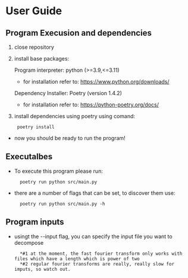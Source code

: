 # User Guide

## Program Execusion and dependencies 

1. close repository 
2. install base packages:

    Program interpreter: python (>=3.9,<=3.11)
    - for installation refer to: https://www.python.org/downloads/

    Dependency Installer: Poetry (version 1.4.2)
    - for installation refer to: https://python-poetry.org/docs/

3. install dependencies using poetry using comand:
        
        poetry install

- now you should be ready to run the program!

## Executalbes

- To execute this program please run: 

        poetry run python src/main.py

- there are a number of flags that can be set, to discover them use:

        poetry run python src/main.py -h



## Program inputs

- usingt the --input flag, you can specify the input file you want to decompose
        
        *#1 at the moment, the fast fourier transform only works with files which have a length which is power of two
        *#2 regular fourier transforms are really, really slow for imputs, so watch out. 

